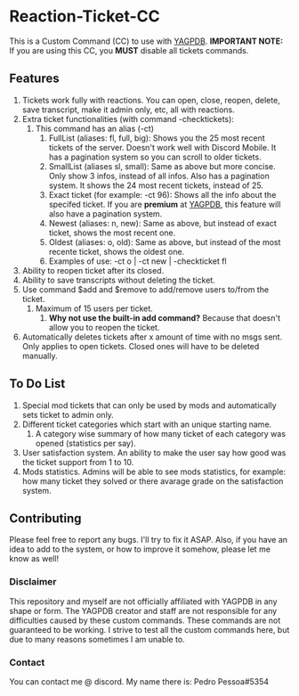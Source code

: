# Reaction-Ticket-CC
This is a Custom Command (CC) to use with [YAGPDB](https://yagpdb.xyz/).
**IMPORTANT NOTE:** If you are using this CC, you **MUST** disable all tickets commands. 

## Features
1. Tickets work fully with reactions. You can open, close, reopen, delete, save transcript, make it admin only, etc, all with reactions. 
1. Extra ticket functionalities (with command -checktickets):
	1. This command has an alias (-ct)
		1. FullList (aliases: fl, full, big): Shows you the 25 most recent tickets of the server. Doesn't work well with Discord Mobile. It has a pagination system so you can scroll to older tickets. 
		1. SmallList (aliases sl, small): Same as above but more concise. Only show 3 infos, instead of all infos. Also has a pagination system. It shows the 24 most recent tickets, instead of 25.
		1. Exact ticket (for example: -ct 96): Shows all the info about the specifed ticket. If you are **premium** at [YAGPDB](https://yagpdb.xyz/), this feature will also have a pagination system. 
		1. Newest (aliases: n, new): Same as above, but instead of exact ticket, shows the most recent one.
		1. Oldest (aliases: o, old): Same as above, but instead of the most recente ticket, shows the oldest one.
		1. Examples of use: -ct o | -ct new | -checkticket fl
1. Ability to reopen ticket after its closed. 
1. Ability to save transcripts without deleting the ticket. 
1. Use command $add and $remove to add/remove users to/from the ticket. 
	1. Maximum of 15 users per ticket. 
		1. **Why not use the built-in add command?** Because that doesn't allow you to reopen the ticket. 
1. Automatically deletes tickets after x amount of time with no msgs sent. Only applies to open tickets. Closed ones will have to be deleted manually. 

## To Do List
1. Special mod tickets that can only be used by mods and automatically sets ticket to admin only.
1. Different ticket categories which start with an unique starting name.
	1. A category wise summary of how many ticket of each category was opened (statistics per say).
1. User satisfaction system. An ability to make the user say how good was the ticket support from 1 to 10.
1. Mods statistics. Admins will be able to see mods statistics, for example: how many ticket they solved or there avarage grade on the satisfaction system. 

## Contributing
Please feel free to report any bugs. I'll try to fix it ASAP. Also, if you have an idea to add to the system, or how to improve it somehow, please let me know as well!

### Disclaimer
This repository and myself are not officially affiliated with YAGPDB in any shape or form. The YAGPDB creator and staff are not responsible for any difficulties caused by these custom commands. These commands are not guaranteed to be working. I strive to test all the custom commands here, but due to many reasons sometimes I am unable to.

### Contact
You can contact me @ discord. My name there is: Pedro Pessoa#5354
